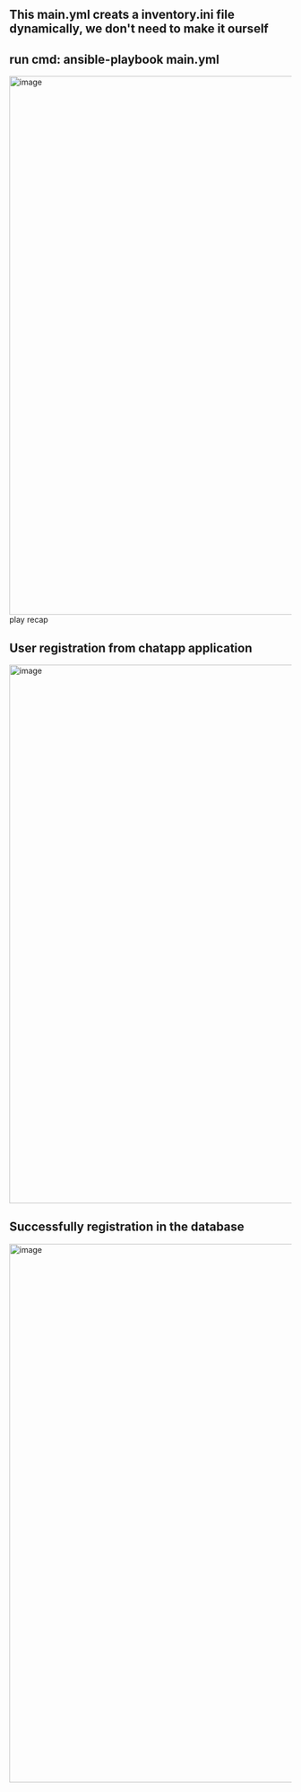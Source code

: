 ## This main.yml creats a inventory.ini file dynamically, we don't need to make it ourself

## run cmd: ansible-playbook main.yml
<img width="959" alt="image" src="https://github.com/user-attachments/assets/b3fb080a-0be0-4f39-a654-cb66d953446b" />
play recap

## User registration from chatapp application
<img width="959" alt="image" src="https://github.com/user-attachments/assets/ab1fb1b9-5321-4c3c-b86e-f7a23979d16a" />

## Successfully registration in the database
<img width="959" alt="image" src="https://github.com/user-attachments/assets/2694aaf3-d388-421a-8561-a82a2821b005" />

